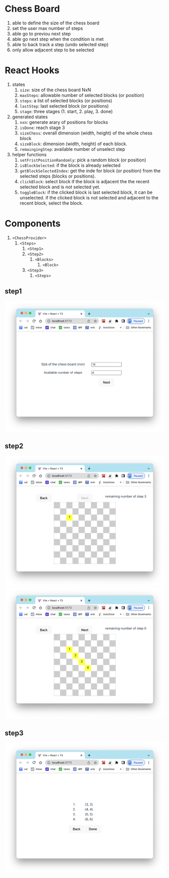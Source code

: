# Chess Board
1. able to define the size of the chess board
1. set the user max number of steps
1. able go to previou next step
1. able go next step when the condition is met
1. able to back track a step (undo selected step)
1. only allow adjacent step to be selected

# React Hooks
1. states
   1. `size`: size of the chess board NxN
   1. `maxSteps`: allowable number of selected blocks (or position)
   1. `steps`: a list of selected blocks (or positions)
   1. `lastStep`: last selected block (or positions)
   1. `stage`: three stages (1. start, 2. play, 3. done)
1. generated states
   1. `nxn`: generate arary of positions for blocks
   1. `isDone`: reach stage 3
   1. `sizeChess`: overall dimension (width, height) of the whole chess block
   1. `sizeBlock`: dimension (width, height) of each block.
   1. `remaingingStep`: available number of unselect step
1. helper functions
   1. `setFristPositionRandomly`: pick a random block (or position)
   1. `isBlockSelected`: if the block is already selected
   1. `getBlockSelectedIndex`: get the inde for block (or position) from the selected steps (blocks or positions).
   1. `clickBlock`: select block if the block is adjacent the the recent selected block and is not selected yet.
   1. `toggleBlock`: if the clicked block is last selected block, it can be unselected. if the clicked block is not selected and adjacent to the recent block, select the block.

# Components
1. `<ChessProvider>`
   1. `<Steps>`
      1. `<Step1>`
      1. `<Step2>`
         1. `<Blocks>`
            1. `<Block>`
      1. `<Step3>`
         1. `<Steps>`

## step1
![step 1](./doc/chess_step1.png)

## step2
![step 2(a)](./doc/chess_step2a.png)
![step 2(b)](./doc/chess_step2b.png)

## step3
![step 3](./doc/chess_step3.png)


